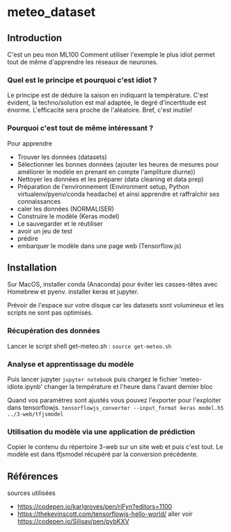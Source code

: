 # meteo_dataset
## Introduction
C'est un peu mon ML100
Comment utiliser l'exemple le plus idiot permet tout de même d'apprendre les réseaux de neurones. 

### Quel est le principe et pourquoi c'est idiot ?
Le principe est de déduire la saison en indiquant la température.
C'est évident, la techno/solution est mal adaptée, le degré d'incertitude est énorme.
L'efficacité sera proche de l'aléatoire.
Bref, c'est inutile!

### Pourquoi c'est tout de même intéressant ?
Pour apprendre
* Trouver les données (datasets)
* Sélectionner les bonnes données (ajouter les heures de mesures pour améliorer le modèle en prenant en compte l'ampliture diurne)) 
* Nettoyer les données et les préparer (data cleaning et data prep)
* Préparation de l'environnement (Environment setup, Python virtualenv/pyenv/conda headache) et ainsi apprendre et raffraîchir ses connaissances 
* caler les données (NORMALISER)
* Construire le modèle (Keras model)
* Le sauvegarder et le réutiliser
* avoir un jeu de test
* prédire
* embarquer le modèle dans une page web (Tensorflow.js)

## Installation
Sur MacOS, installer conda (Anaconda) pour éviter les casses-têtes avec Homebrew et pyenv.
installer keras et jupyter.

Prévoir de l'espace sur votre disque car les datasets sont volumineux et les scripts ne sont pas optimisés.

### Récupération des données
Lancer le script shell get-meteo.sh :
`source get-meteo.sh`

### Analyse et apprentissage du modèle
Puis lancer jupyter
`jupyter notebook`
puis chargez le fichier 'meteo-idiote.ipynb'
changer la température et l'heure dans l'avant dernier bloc

Quand vos paramètres sont ajustés vous pouvez l'exporter pour l'exploiter dans tensorflowjs.
`tensorflowjs_converter --input_format keras model.h5 ../3-web/tfjsmodel`

### Utilisation du modèle via une application de prédiction
Copier le contenu du répertoire 3-web sur un site web et puis c'est tout.
Le modèle est dans tfjsmodel récupéré par la conversion précédente.

## Références
sources utilisées
* https://codepen.io/karlgroves/pen/riFyn?editors=1100
* https://thekevinscott.com/tensorflowjs-hello-world/ 
aller voir https://codepen.io/Silisav/pen/pybKXV

